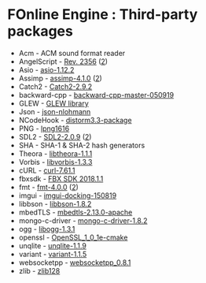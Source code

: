 # FOnline Engine : Third-party packages

* Acm - ACM sound format reader
* AngelScript - [Rev. 2356](https://www.angelcode.com/angelscript/) ([2](http://svn.code.sf.net/p/angelscript/code))
* Asio - [asio-1.12.2](https://think-async.com/Asio/)
* Assimp - [assimp-4.1.0](http://www.assimp.org/) ([2](https://github.com/assimp/assimp))
* Catch2 - [Catch2-2.9.2](https://github.com/catchorg/Catch2)
* backward-cpp - [backward-cpp-master-050919](https://github.com/bombela/backward-cpp)
* GLEW - [GLEW library](http://glew.sourceforge.net/)
* Json - [json-nlohmann](https://github.com/azadkuh/nlohmann_json_release)
* NCodeHook - [distorm3.3-package](https://github.com/gdabah/distorm)
* PNG - [lpng1616](http://www.libpng.org/pub/png/libpng.html)
* SDL2 - [SDL2-2.0.9](https://www.libsdl.org/download-2.0.php) ([2](https://github.com/spurious/SDL-mirror))
* SHA - SHA-1 & SHA-2 hash generators
* Theora - [libtheora-1.1.1](https://www.theora.org/downloads/)
* Vorbis - [libvorbis-1.3.3](https://xiph.org/vorbis/)
* cURL - [curl-7.61.1](https://curl.haxx.se/)
* fbxsdk - [FBX SDK 2018.1.1](https://www.autodesk.com/developer-network/platform-technologies/fbx-sdk-2018-1-1)
* fmt - [fmt-4.0.0](https://fmt.dev/latest/index.html) ([2](https://github.com/fmtlib/fmt))
* imgui - [imgui-docking-150819](https://github.com/ocornut/imgui)
* libbson - [libbson-1.8.2](http://mongoc.org/libbson/current/index.html)
* mbedTLS - [mbedtls-2.13.0-apache](https://tls.mbed.org/)
* mongo-c-driver - [mongo-c-driver-1.8.2](https://github.com/mongodb/mongo-c-driver)
* ogg - [libogg-1.3.1](https://xiph.org/ogg/)
* openssl - [OpenSSL_1_0_1e-cmake](https://github.com/pol51/OpenSSL-CMake)
* unqlite - [unqlite-1.1.9](https://unqlite.org/)
* variant - [variant-1.1.5](https://github.com/mapbox/variant)
* websocketpp - [websocketpp_0.8.1](https://github.com/zaphoyd/websocketpp)
* zlib - [zlib128](https://www.zlib.net/)
